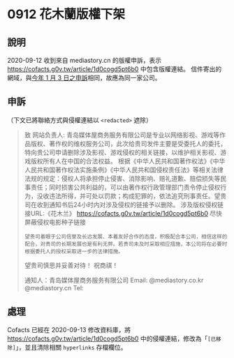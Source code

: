 # 0912 花木蘭版權下架

## 說明
2020-09-12 收到來自 mediastory.cn 的版權申訴，表示 https://cofacts.g0v.tw/article/1d0cogd5pt6b0 中包含版權連結。
信件寄出的網域，與[今年 1 月 3 日之申訴](https://github.com/cofacts/takedowns/blob/master/2020/0103-ipman4.md)相同，故應為同一家公司。

## 申訴

（下文已將聯絡方式與侵權連結以 `<redacted>` 遮除）

> 致 网站负责人:
>    青岛媒体屋商务服务有限公司是专业以网络影视、游戏等作品版权、著作权的维权服务公司，此次给贵司发件主要是受委托人的委托，特向贵公司申请删除涉及影视、游戏侵权的相关链接，以维护相关影视、游戏版权所有人在中国的合法权益。
>    根据《中华人民共和国著作权法》《中华人民共和国著作权法实施条例》《中华人民共和国侵权责任法》等相关法律法规的规定：侵权人将承担停止侵害、消除影响、赔礼道歉、赔偿损失等民事责任；同时损害公共利益的，可以由著作权行政管理部门责令停止侵权行为，没收违法所得，并可处以罚款；构成犯罪的，依法追究刑事责任。望贵司在收到通知书后24小时内对涉及侵权的链接予以删除。
> 涉及版权侵权链接URL:《花木兰》
https://cofacts.g0v.tw/article/1d0cogd5pt6b0
> 尽快屏蔽侵权电影种子链接
> <redacted>
>
>     望贵司着眼于公司信誉及长远发展、本着友好合作的态度，积极配合本公司，相信这样的配合，对贵司的长期发展也是有利无弊。若贵司未及时采取相应措施，本公司将在必要时根据委托人的授权采取进一步的法律措施。
>    望贵司慎思并妥善对待！
> 祝商祺！
>
> 通知人：青岛媒体屋商务服务有限公司
> Email: <redacted>@mediastory.co.kr
>     <redacted>@mediastory.cn
> Tel: <redacted>

## 處理
Cofacts 已經在 2020-09-13 修改資料庫，將 https://cofacts.g0v.tw/article/1d0cogd5pt6b0 中的侵權連結，修改為「`[已移除]`」，並且清除相關 `hyperlinks` 存檔欄位。
